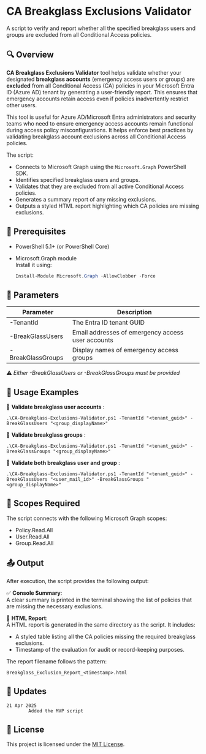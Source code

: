 # CA Breakglass Exclusions Validator
 A script to verify and report whether all the specified breakglass users and groups are excluded from all Conditional Access policies.

## 🔍 Overview

**CA Breakglass Exclusions Validator** tool helps validate whether your designated **breakglass accounts** (emergency access users or groups) are **excluded** from all Conditional Access (CA) policies in your Microsoft Entra ID (Azure AD) tenant by generating a user-friendly report. This ensures that emergency accounts retain access even if policies inadvertently restrict other users.

This tool is useful for Azure AD/Microsoft Entra administrators and security teams who need to ensure emergency access accounts remain functional during access policy misconfigurations. It helps enforce best practices by validating breakglass account exclusions across all Conditional Access policies.

The script:
- Connects to Microsoft Graph using the `Microsoft.Graph` PowerShell SDK.
- Identifies specified breakglass users and groups.
- Validates that they are excluded from all active Conditional Access policies.
- Generates a summary report of any missing exclusions.
- Outputs a styled HTML report highlighting which CA policies are missing exclusions.


## 🧰 Prerequisites

- PowerShell 5.1+ (or PowerShell Core)
- Microsoft.Graph module  
  Install it using:

  ```powershell
  Install-Module Microsoft.Graph -AllowClobber -Force
  ```

 ## 🔧 Parameters

| Parameter	| Description | 
|-----------|-------------|
| -TenantId	| The Entra ID tenant GUID |
| -BreakGlassUsers	| Email addresses of emergency access user accounts |
| -BreakGlassGroups	| Display names of emergency access groups |

⚠️ _Either -BreakGlassUsers or -BreakGlassGroups must be provided_

## 🧪 Usage Examples
🔹 **Validate breakglass user accounts** : 
```
.\CA-Breakglass-Exclusions-Validator.ps1 -TenantId "<tenant_guid>" -BreakGlassUsers "<group_displayName>"
```

🔹 **Validate breakglass groups** : 

```
.\CA-Breakglass-Exclusions-Validator.ps1 -TenantId "<tenant_guid>" -BreakGlassGroups "<group_displayName>"
```

🔹 **Validate both breakglass user and group** :  
```
.\CA-Breakglass-Exclusions-Validator.ps1 -TenantId "<tenant_guid>" -BreakGlassUsers "<user_mail_id>" -BreakGlassGroups "<group_displayName>"
```

 ## 🔐 Scopes Required
The script connects with the following Microsoft Graph scopes:
- Policy.Read.All
- User.Read.All
- Group.Read.All

## 📤 Output
After execution, the script provides the following output:

✅ **Console Summary**: 
<br> A clear summary is printed in the terminal showing the list of policies that are missing the necessary exclusions.

📝 **HTML Report**: 
<br> A HTML report is generated in the same directory as the script. It includes:
- A styled table listing all the CA policies missing the required breakglass exclusions.
- Timestamp of the evaluation for audit or record-keeping purposes.

The report filename follows the pattern:
```
Breakglass_Exclusion_Report_<timestamp>.html
```

## 🔄 Updates
```
21 Apr 2025
        Added the MVP script
```
## 📄 License
This project is licensed under the [MIT License](LICENSE).